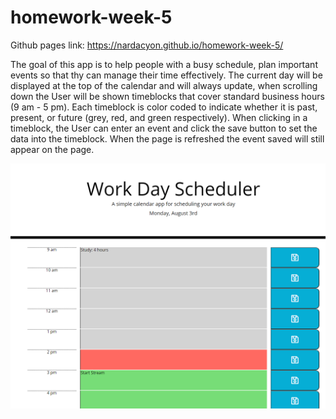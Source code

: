 # homework-week-5

Github pages link: https://nardacyon.github.io/homework-week-5/

The goal of this app is to help people with a busy schedule, plan important events so that thy can manage their time effectively. The current day will be displayed at the top of the calendar and will always update, when scrolling down the User will be shown timeblocks that cover standard business hours (9 am - 5 pm). Each timeblock is color coded to indicate whether it is past, present, or future (grey, red, and green respectively). When clicking in a timeblock, the User can enter an event and click the save button to set the data into the timeblock. When the page is refreshed the event saved will still appear on the page.

![](screenshot.png)
